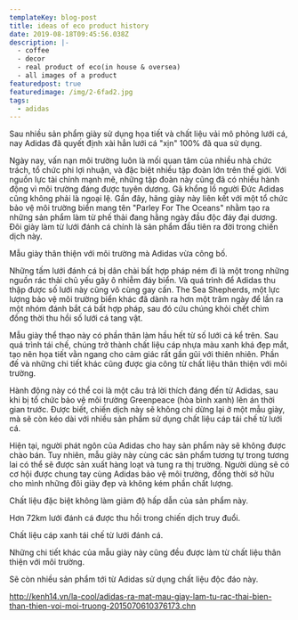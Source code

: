 ```yaml
---
templateKey: blog-post
title: ideas of eco product history
date: 2019-08-18T09:45:56.038Z
description: |-
  - coffee
  - decor
  - real product of eco(in house & oversea)
  - all images of a product
featuredpost: true
featuredimage: /img/2-6fad2.jpg
tags:
  - adidas
---
```

Sau nhiều sản phẩm giày sử dụng họa tiết và chất liệu vải mô phỏng lưới cá, nay Adidas đã quyết định xài hẳn lưới cá "xịn" 100% đã qua sử dụng.

Ngày nay, vấn nạn môi trường luôn là mối quan tâm của nhiều nhà chức trách, tổ chức phi lợi nhuận, và đặc biệt nhiều tập đoàn lớn trên thế giới. Với nguồn lực tài chính mạnh mẽ, những tập đoàn này cũng đã có nhiều hành động vì môi trường đáng được tuyên dương. Gã khổng lồ người Đức Adidas cũng không phải là ngoại lệ. Gần đây, hãng giày này liên kết với một tổ chức bảo vệ môi trường biển mang tên "Parley For The Oceans" nhằm tạo ra những sản phẩm làm từ phế thải đang hằng ngày đầu độc đáy đại dương. Đôi giày làm từ lưới đánh cá chính là sản phẩm đầu tiên ra đời trong chiến dịch này.





Mẫu giày thân thiện với môi trường mà Adidas vừa công bố.



Những tấm lưới đánh cá bị dân chài bất hợp pháp ném đi là một trong những nguồn rác thải chủ yếu gây ô nhiễm đáy biển. Và quá trình để Adidas thu thập được số lưới này cũng vô cùng gay cấn. The Sea Shepherds, một lực lượng bảo vệ môi trường biển khác đã dành ra hơn một trăm ngày để lần ra một nhóm đánh bắt cá bất hợp pháp, sau đó cứu chúng khỏi chết chìm đồng thời thu hồi số lưới cá tang vật.



Mẫu giày thể thao này có phần thân làm hầu hết từ số lưới cả kể trên. Sau quá trình tái chế, chúng trở thành chất liệu cáp nhựa màu xanh khá đẹp mắt, tạo nên họa tiết vằn ngang cho cảm giác rất gần gũi với thiên nhiên. Phần đế và những chi tiết khác cũng được gia công từ chất liệu thân thiện với môi trường.



Hành động này có thể coi là một câu trả lời thích đáng đến từ Adidas, sau khi bị tổ chức bảo vệ môi trường Greenpeace (hòa bình xanh) lên án thời gian trước. Được biết, chiến dịch này sẽ không chỉ dừng lại ở một mẫu giày, mà sẽ còn kéo dài với nhiều sản phẩm sử dụng chất liệu cáp tái chế từ lưới cá.



Hiện tại, người phát ngôn của Adidas cho hay sản phẩm này sẽ không được chào bán. Tuy nhiên, mẫu giày này cùng các sản phẩm tương tự trong tương lai có thể sẽ được sản xuất hàng loạt và tung ra thị trường. Người dùng sẽ có cơ hội được chung tay cùng Adidas bảo vệ môi trường, đồng thời sở hữu cho mình những đôi giày đẹp và không kém phần chất lượng.





Chất liệu đặc biệt không làm giảm độ hấp dẫn của sản phẩm này.





Hơn 72km lưới đánh cá được thu hồi trong chiến dịch truy đuổi.





Chất liệu cáp xanh tái chế từ lưới đánh cá.





Những chi tiết khác của mẫu giày này cũng đều được làm từ chất liệu thân thiện với môi trường.





Sẽ còn nhiều sản phẩm tới từ Adidas sử dụng chất liệu độc đáo này.











http://kenh14.vn/la-cool/adidas-ra-mat-mau-giay-lam-tu-rac-thai-bien-than-thien-voi-moi-truong-2015070610376173.chn
